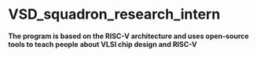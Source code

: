 # VSD_squadron_research_intern
**The program is based on the RISC-V architecture and uses open-source tools to teach people about VLSI chip design and RISC-V**

